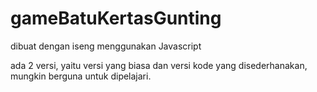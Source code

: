 # gameBatuKertasGunting

dibuat dengan iseng menggunakan Javascript

ada 2 versi, yaitu versi yang biasa dan versi kode yang disederhanakan, mungkin berguna untuk dipelajari. 



